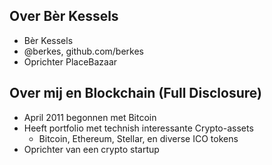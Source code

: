 ## Over Bèr Kessels

* Bèr Kessels
* @berkes, github.com/berkes
* Oprichter PlaceBazaar

## Over mij en Blockchain (Full Disclosure)

* April 2011 begonnen met Bitcoin
* Heeft portfolio met technish interessante Crypto-assets
    * Bitcoin, Ethereum, Stellar, en diverse ICO tokens
* Oprichter van een crypto startup

